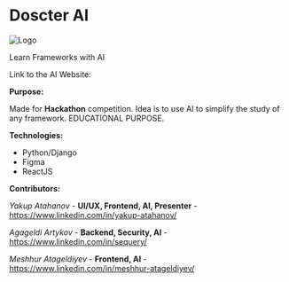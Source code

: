 # Doscter AI
![Logo](https://github.com/YakupAtahanov/Hackathon_260424/assets/120160140/8246b73e-be22-4c66-97fa-ebb4b029437e)

Learn Frameworks with AI

Link to the AI Website: 

**Purpose:**

Made for **Hackathon** competition. Idea is to use AI to simplify the study of any framework. EDUCATIONAL PURPOSE.

**Technologies:**

- Python/Django
- Figma
- ReactJS

**Contributors:**

_Yakup Atahanov_ - **UI/UX, Frontend, AI, Presenter** - https://www.linkedin.com/in/yakup-atahanov/

_Agageldi Artykov_ - **Backend, Security, AI** - https://www.linkedin.com/in/sequery/

_Meshhur Atageldiyev_ - **Frontend, AI** - https://www.linkedin.com/in/meshhur-atageldiyev/
